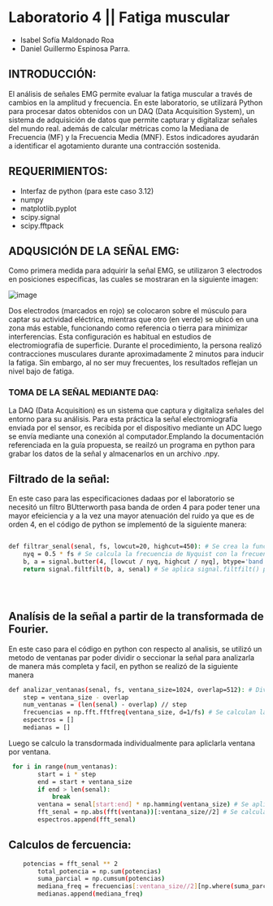 # Laboratorio 4 || Fatiga muscular

- Isabel Sofía Maldonado Roa
- Daniel Guillermo Espinosa Parra.

## INTRODUCCIÓN:
El análisis de señales EMG permite evaluar la fatiga muscular a través de cambios en la amplitud y frecuencia. En este laboratorio, se utilizará Python para procesar datos obtenidos con un DAQ (Data Acquisition System), un sistema de adquisición de datos que permite capturar y digitalizar señales del mundo real.   además de calcular métricas como la Mediana de Frecuencia (MF) y la Frecuencia Media (MNF). Estos indicadores ayudarán a identificar el agotamiento durante una contracción sostenida.

## REQUERIMIENTOS: 

- Interfaz de python (para este caso 3.12)
- numpy 
- matplotlib.pyplot
- scipy.signal
- scipy.fftpack

## ADQUSICIÓN DE LA SEÑAL EMG:
Como primera medida para adquirir la señal EMG, se utilizaron 3 electrodos en posiciones especificas, las cuales se mostraran en la siguiente imagen:

![image](https://github.com/user-attachments/assets/248ef36c-4496-4c9b-af65-1869b8352d5a)

Dos electrodos (marcados en rojo) se colocaron sobre el músculo para captar su actividad eléctrica, mientras que otro (en verde) se ubicó en una zona más estable, funcionando como referencia o tierra para minimizar interferencias. Esta configuración es habitual en estudios de electromiografía de superficie. Durante el procedimiento, la persona realizó contracciones musculares durante aproximadamente 2 minutos para inducir la fatiga. Sin embargo, al no ser muy frecuentes, los resultados reflejan un nivel bajo de fatiga.

### TOMA DE LA SEÑAL MEDIANTE DAQ:
La DAQ (Data Acquisition) es un sistema que captura y digitaliza señales del entorno para su análisis. Para esta práctica la señal electromiografía enviada por el sensor, es recibida por el dispositivo mediante un ADC luego se envía mediante una conexión al computador.Emplando la documentación referenciada en la guía propuesta, se reailzó un programa en python para grabar los datos de la señal y almacenarlos en un archivo .npy.




## Filtrado de la señal: 
En este caso para las especificaciones dadaas por el laboratorio se necesitó un filtro BUtterworth pasa banda de orden 4 para poder tener una mayor efeiciencia y a la vez una mayor atenuación del ruido ya que es de orden 4, en el código de python se implementó de la siguiente manera: 

```bash

def filtrar_senal(senal, fs, lowcut=20, highcut=450): # Se crea la funcuón para filtrar la señal poniendo la frecuencias de corte tanto bajas ( 20 Hz ) Y altas ( 450 Hz)  
    nyq = 0.5 * fs # Se calcula la frecuencia de Nyquist con la frecuencia de muestreo.
    b, a = signal.butter(4, [lowcut / nyq, highcut / nyq], btype='band') # Al usal signal.butter al filtro de le da la caracteristica de que es Butterworth 
    return signal.filtfilt(b, a, senal) # Se aplica signal.filtfilt() para filtrar la señal sin generar desfases


    
```

## Analísis de la señal a partir de la transformada de Fourier. 

En este caso para el código en python con respecto al analisis, se utilizó un metodo de ventanas par poder dividir o seccionar la señal para analizarla de manera más completa y facil, en python se realizó de la siguiente manera
  
```bash
def analizar_ventanas(senal, fs, ventana_size=1024, overlap=512): # Divide la señal en segmentos  con un intervalo llamado overlap  para hacer análisis espectral de la señal.
    step = ventana_size - overlap 
    num_ventanas = (len(senal) - overlap) // step 
    frecuencias = np.fft.fftfreq(ventana_size, d=1/fs) # Se calculan las transformadas de fourier correspondientes 
    espectros = []
    medianas = []


```
Luego se calculo la transdormada individualmente para apliclarla ventana por ventana. 

```bash
 for i in range(num_ventanas):
        start = i * step
        end = start + ventana_size
        if end > len(senal):
            break
        ventana = senal[start:end] * np.hamming(ventana_size) # Se aplica la ventana de hamming para evitar discontinuidades
        fft_senal = np.abs(fft(ventana))[:ventana_size//2] # Se calcula la transformada y se almacena solo la mitad del espectro
        espectros.append(fft_senal)
```

## Calculos de fercuencia: 

```bash
    potencias = fft_senal ** 2
        total_potencia = np.sum(potencias)
        suma_parcial = np.cumsum(potencias)
        mediana_freq = frecuencias[:ventana_size//2][np.where(suma_parcial >= total_potencia / 2)[0][0]]
        medianas.append(mediana_freq)
```
